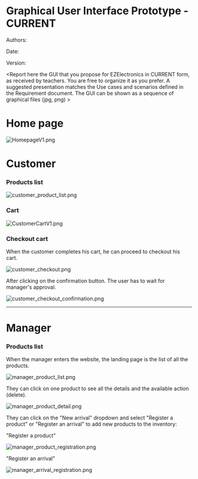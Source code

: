 # Graphical User Interface Prototype - CURRENT

Authors:

Date:

Version:

\<Report here the GUI that you propose for EZElectronics in CURRENT form, as received by teachers. You are free to organize it as you prefer. A suggested presentation matches the Use cases and scenarios defined in the Requirement document. The GUI can be shown as a sequence of graphical files (jpg, png) >

# Home page


![HomepageV1.png](./requirement_documents/v1/HomepageV1.png)
# Customer 

### Products list 

![customer_product_list.png](./requirement_documents/v1/customer_product_list.png)

### Cart
![CustomerCartV1.png](requirement_documents/v1/CustomerCartV1.png)




### Checkout cart 

When the customer completes his cart, he can proceed to checkout his cart.

![customer_checkout.png](./requirement_documents/v1/customer_checkout.png)

After clicking on the confirmation button. The user has to wait for manager's approval.

![customer_checkout_confirmation.png](./requirement_documents/v1/customer_checkout_confirmation.png)



--- 
# Manager 

### Products list 

When the manager enters the website, the landing page is the list of all the products.

![manager_product_list.png](./requirement_documents/v1/manager_product_list.png)

They can click on one product to see all the details and the available action (delete).

![manager_product_detail.png](./requirement_documents/v1/manager_product_detail.png)

They can click on the "New arrival" dropdown and select "Register a product" or "Register an arrival" 
to add new products to the inventory:

"Register a product"

![manager_product_registration.png](./requirement_documents/v1/product_registration.png)

"Register an arrival"

![manager_arrival_registration.png](./requirement_documents/v1/arrival_registration.png)

